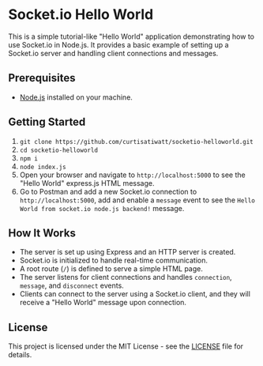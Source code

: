# Socket.io Hello World

This is a simple tutorial-like "Hello World" application demonstrating how to use Socket.io in Node.js. It provides a basic example of setting up a Socket.io server and handling client connections and messages.

## Prerequisites

- [Node.js](https://nodejs.org/) installed on your machine.

## Getting Started

1. `git clone https://github.com/curtisatiwatt/socketio-helloworld.git`
2. `cd socketio-helloworld`
3. `npm i`
4. `node index.js`
5. Open your browser and navigate to `http://localhost:5000` to see the "Hello World" express.js HTML message.
6. Go to Postman and add a new Socket.io connection to `http://localhost:5000`, add and enable a `message` event to see the `Hello World from socket.io node.js backend!` message.

## How It Works

- The server is set up using Express and an HTTP server is created.
- Socket.io is initialized to handle real-time communication.
- A root route (`/`) is defined to serve a simple HTML page.
- The server listens for client connections and handles `connection`, `message`, and `disconnect` events.
- Clients can connect to the server using a Socket.io client, and they will receive a "Hello World" message upon connection.

## License

This project is licensed under the MIT License - see the [LICENSE](LICENSE) file for details.
